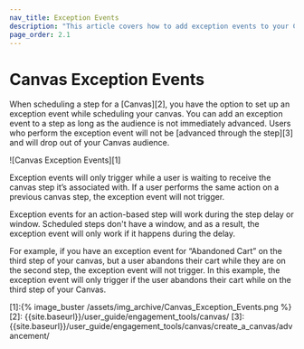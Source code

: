 ```yaml
---
nav_title: Exception Events 
description: "This article covers how to add exception events to your Canvas steps."
page_order: 2.1
---
```


# Canvas Exception Events

When scheduling a step for a [Canvas][2], you have the option to set up an exception event while scheduling your canvas. You can add an exception event to a step as long as the audience is not immediately advanced. Users who perform the exception event will not be [advanced through the step][3] and will drop out of your Canvas audience.

![Canvas Exception Events][1]

Exception events will only trigger while a user is waiting to receive the canvas step it’s associated with. If a user performs the same action on a previous canvas step, the exception event will not trigger.

Exception events for an action-based step will work during the step delay or window. Scheduled steps don't have a window, and as a result, the exception event will only work if it happens during the delay.

For example, if you have an exception event for “Abandoned Cart” on the third step of your canvas, but a user abandons their cart while they are on the second step, the exception event will not trigger. In this example, the exception event will only trigger if the user abandons their cart while on the third step of your Canvas. 


[1]:{% image_buster /assets/img_archive/Canvas_Exception_Events.png %}
[2]: {{site.baseurl}}/user_guide/engagement_tools/canvas/
[3]: {{site.baseurl}}/user_guide/engagement_tools/canvas/create_a_canvas/advancement/
